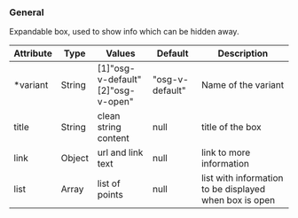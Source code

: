 ### General
Expandable box, used to show info which can be hidden away.

| Attribute | Type   | Values                                       | Default         | Description                                            |
|-----------|--------|----------------------------------------------|-----------------|--------------------------------------------------------|
| *variant  | String | [1]"osg-v-default"<br/> [2]"osg-v-open"</br> | "osg-v-default" | Name of the variant                                    |
| title     | String | clean string content                         | null            | title of the box                                       |
| link      | Object | url and link text                            | null            | link to more information                               |
| list      | Array  | list of points                               | null            | list with information to be displayed when box is open |
